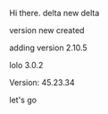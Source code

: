 Hi there.
delta
new delta

version new created

adding version 2.10.5

lolo 3.0.2

Version: 45.23.34

let's go